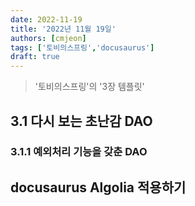 ```yaml
---
date: 2022-11-19
title: '2022년 11월 19일'
authors: [cmjeon]
tags: ['토비의스프링','docusaurus']
draft: true
---
```


> '토비의스프링'의 '3장 템플릿'

## 3.1 다시 보는 초난감 DAO

### 3.1.1 예외처리 기능을 갖춘 DAO





## docusaurus Algolia 적용하기



